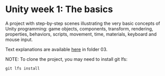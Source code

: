 # Unity week 1: The basics

A project with step-by-step scenes illustrating the very basic 
concepts of Unity programming: game objects, components, transform, rendering, 
properties, behaviors, scripts, movement, time, materials, keyboard and mouse input.

Text explanations are available 
[here](https://github.com/gamedev-at-ariel/gamedev-5782) in folder 03.

NOTE: To clone the project, you may need to install git lfs:

    git lfs install 
